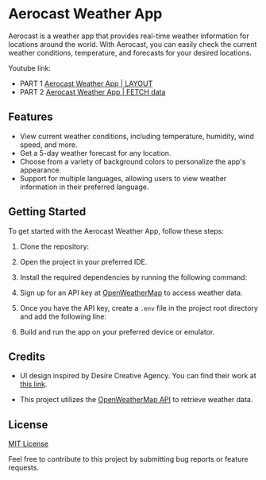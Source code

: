 # Aerocast Weather App

Aerocast is a weather app that provides real-time weather information for locations around the world. With Aerocast, you can easily check the current weather conditions, temperature, and forecasts for your desired locations.

Youtube link: 
 - PART 1 [Aerocast Weather App | LAYOUT](https://youtu.be/pP1tn-y_-zQ)
 - PART 2 [Aerocast Weather App | FETCH data](https://youtu.be/1dE00cp6G98)

## Features

- View current weather conditions, including temperature, humidity, wind speed, and more.
- Get a 5-day weather forecast for any location.
- Choose from a variety of background colors to personalize the app's appearance.
- Support for multiple languages, allowing users to view weather information in their preferred language.

## Getting Started

To get started with the Aerocast Weather App, follow these steps:

1. Clone the repository:

2. Open the project in your preferred IDE.

3. Install the required dependencies by running the following command:

4. Sign up for an API key at [OpenWeatherMap](https://openweathermap.org/) to access weather data.

5. Once you have the API key, create a `.env` file in the project root directory and add the following line:

6. Build and run the app on your preferred device or emulator.

## Credits

- UI design inspired by Desire Creative Agency. You can find their work at [this link](https://dribbble.com/desire-creative_agency).

- This project utilizes the [OpenWeatherMap API](https://openweathermap.org/) to retrieve weather data.

## License

[MIT License](LICENSE)

Feel free to contribute to this project by submitting bug reports or feature requests.


